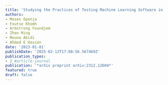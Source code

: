 ```yaml
---
title: 'Studying the Practices of Testing Machine Learning Software in the Wild'
authors:
- Moses Openja
- Foutse Khomh
- Armstrong Foundjem
- Zhen Ming
- Mouna Abidi
- Ahmed E Hassan
date: '2023-01-01'
publishDate: '2025-02-12T17:08:56.567469Z'
publication_types:
- 2 #article-journal
publication: '*arXiv preprint arXiv:2312.12604*'
featured: true
draft: false
---
```


